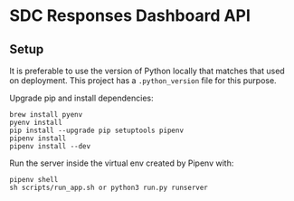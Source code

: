 # SDC Responses Dashboard API

## Setup
It is preferable to use the version of Python locally that matches that
used on deployment. This project has a `.python_version` file for this
purpose.


Upgrade pip and install dependencies:

```
brew install pyenv
pyenv install
pip install --upgrade pip setuptools pipenv
pipenv install
pipenv install --dev
```

Run the server inside the virtual env created by Pipenv with:

```
pipenv shell
sh scripts/run_app.sh or python3 run.py runserver

```

